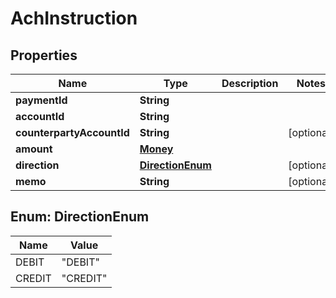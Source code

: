 

# AchInstruction


## Properties

| Name | Type | Description | Notes |
|------------ | ------------- | ------------- | -------------|
|**paymentId** | **String** |  |  |
|**accountId** | **String** |  |  |
|**counterpartyAccountId** | **String** |  |  [optional] |
|**amount** | [**Money**](Money.md) |  |  |
|**direction** | [**DirectionEnum**](#DirectionEnum) |  |  [optional] |
|**memo** | **String** |  |  [optional] |



## Enum: DirectionEnum

| Name | Value |
|---- | -----|
| DEBIT | &quot;DEBIT&quot; |
| CREDIT | &quot;CREDIT&quot; |



